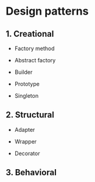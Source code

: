 # Design patterns

## 1. Creational

- Factory method

- Abstract factory

- Builder

- Prototype

- Singleton

## 2. Structural

- Adapter

- Wrapper

- Decorator

## 3. Behavioral
